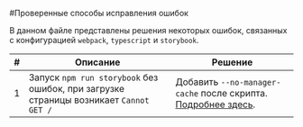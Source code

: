 #Проверенные способы исправления ошибок

В данном файле представлены решения некоторых ошибок, связанных с конфигурацией `webpack`, `typescript` и `storybook`.
  
|#| Описание | Решение |
|----------|----------|---------|
|1|Запуск `npm run storybook` без ошибок, при загрузке страницы возникает `Cannot GET /`| Добавить `--no-manager-cache` после скрипта. [Подробнее здесь](https://issuehunt.io/r/storybookjs/storybook/issues/14672).|